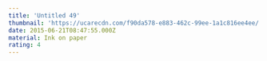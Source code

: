 ```yaml
---
title: 'Untitled 49'
thumbnail: 'https://ucarecdn.com/f90da578-e883-462c-99ee-1a1c816ee4ee/'
date: 2015-06-21T08:47:55.000Z
material: Ink on paper
rating: 4
---
```

